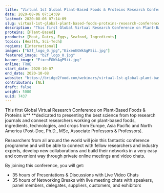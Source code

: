 ```yaml
---
title: "Virtual 1st Global Plant-Based Foods & Proteins Research Conference 2020"
date: 2020-08-06 07:14:09
lastmod: 2020-08-06 07:14:09
slug: virtual-1st-global-plant-based-foods-proteins-research-conference-2020
description: "This first Global Virtual Research Conference on Plant-Based Foods & Proteins is dedicated to presenting the best science from top research journals and connect researchers working on plant-based foods, ingredients, technologies, and crops from Europe, Asia Pacific and North America (Post-Doc, Ph.D., MSc, Associate Professors & Professors)."
proteins: [Plant-Based]
products: [Meat, Dairy, Eggs, Seafood, Ingredients]
topics: [Health, Sci-Tech]
regions: [International]
images: ["b2f_logo_0.jpg","EixenEGWkAgP5ii.jpg"]
featured_image: "b2f_logo_0.jpg"
banner_image: "EixenEGWkAgP5ii.jpg"
online: TRUE
start_date: 2020-10-07
end_date: 2020-10-08
website: "https://bridge2food.com/webinars/virtual-1st-global-plant-based-foods-proteins-research-conference-2020"
contributors: [NL]
draft: false
weight: 5000
uuid: 7437
---
```

This first Global Virtual Research Conference on Plant-Based Foods &
Proteins is** **dedicated to presenting the best science from top
research journals and connect researchers working on plant-based foods,
ingredients, technologies, and crops from Europe, Asia Pacific and North
America (Post-Doc, Ph.D., MSc, Associate Professors & Professors).

Researchers from all around the world will join this fantastic
conference programme and will be able to connect with fellow researchers
and industry experts, develop new collaborations and build their
networks in a very easy and convenient way through private online
meetings and video chats.

By joining this conference, you will get: 

-   35 hours of Presentations & Discussions with Live Video Chats
-   35 hours of Networking Breaks with live meeting chats with speakers,
    panel members, delegates, suppliers, customers, and exhibitors
